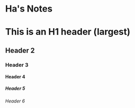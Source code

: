 # Ha's Notes

# This is an H1 header (largest)
## Header 2
### Header 3
#### Header 4
##### Header 5
###### Header 6